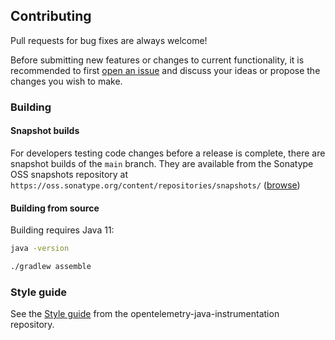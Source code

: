 ## Contributing

Pull requests for bug fixes are always welcome!

Before submitting new features or changes to current functionality, it is recommended to first
[open an issue](https://github.com/open-telemetry/opentelemetry-java-instrumentation/issues/new)
and discuss your ideas or propose the changes you wish to make.

### Building

#### Snapshot builds

For developers testing code changes before a release is complete, there are
snapshot builds of the `main` branch. They are available from
the Sonatype OSS snapshots repository at `https://oss.sonatype.org/content/repositories/snapshots/`
([browse](https://oss.sonatype.org/content/repositories/snapshots/io/opentelemetry/contrib/))

#### Building from source

Building requires Java 11:

```bash
java -version
```

```bash
./gradlew assemble
```

### Style guide

See the [Style guide](https://github.com/open-telemetry/opentelemetry-java-instrumentation/blob/main/docs/contributing/style-guideline.md)
from the opentelemetry-java-instrumentation repository.
